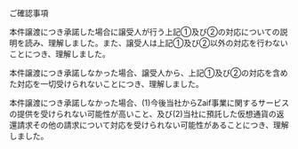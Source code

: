 ご確認事項


本件譲渡につき承諾した場合に譲受人が行う上記①及び②の対応についての説明を読み、理解しました。また、譲受人は上記①及び②以外の対応を行わないことにつき、理解しました。


本件譲渡につき承諾しなかった場合、譲受人から、上記①及び②の対応を含めた対応を一切受けられないことにつき、理解しました。


本件譲渡につき承諾しなかった場合、(1)今後当社からZaif事業に関するサービスの提供を受けられない可能性が高いこと、及び(2)当社に預託した仮想通貨の返還請求その他の請求について対応を受けられない可能性があることにつき、理解しました。
